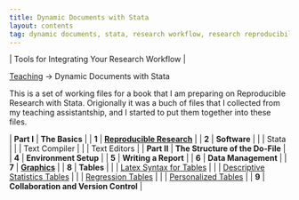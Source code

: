 ```yaml
---
title: Dynamic Documents with Stata
layout: contents
tag: dynamic documents, stata, research workflow, research reproducibility, reproducible research, social sciences
---
```

| Tools for Integrating Your Research Workflow |


<a name="Contents"></a>
[Teaching](../../../teaching) &rarr; Dynamic Documents with Stata

This is a set of working files for a book that I am preparing on Reproducible Research with Stata. Origionally it was a buch of files that I collected from my teaching assistantship, and I started to put them together into these files.

| **Part I**    |  **The Basics** |
| **1**         | **[Reproducible Research]()**   |
| **2**         | **Software**  |
|               | Stata  |
|               | Text Compiler  |
|               | Text Editors    |
| **Part II**   | **The Structure of the Do-File** |
| **4**         | **Environment Setup**  |
| **5**         | **Writing a Report** |
| **6**         | **Data Management**   |
| **7**         | [**Graphics**](graphics.md)  |
| **8**         | **Tables**   |
|               | [Latex Syntax for Tables](tables.md)  |
|               | [Descriptive Statistics Tables](tables-descriptives.md)  |
|               | [Regression Tables](tables-ols.md)  |
|               | [Personalized Tables](tables-personalized.md)  |
| **9**         | **Collaboration and Version Control**  |
